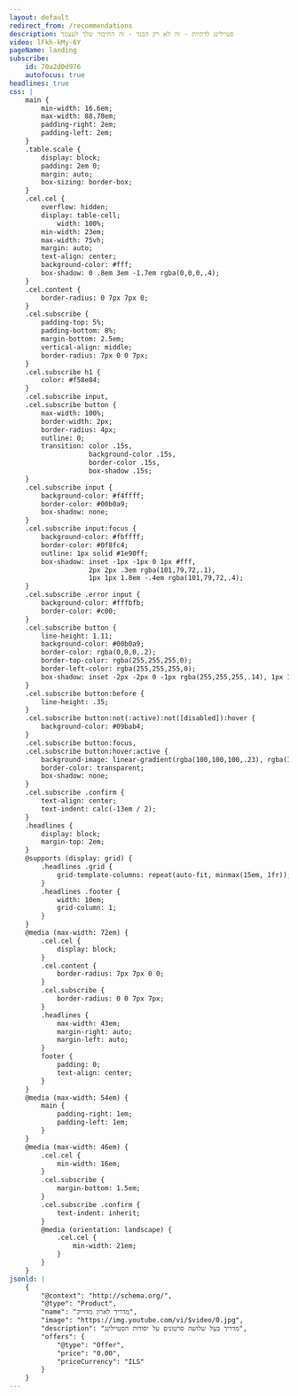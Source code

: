 ```yaml
---
layout: default
redirect_from: /recommendations
description: סטיילינג לדתיות - זה לא רק הבגד - זה החיבור שלך לעצמך
video: lFkh-kMy-6Y
pageName: landing
subscribe:
    id: 70a2d0d976
    autofocus: true
headlines: true
css: |
    main {
        min-width: 16.6em;
        max-width: 88.78em;
        padding-right: 2em;
        padding-left: 2em;
    }
    .table.scale {
        display: block;
        padding: 2em 0;
        margin: auto;
        box-sizing: border-box;
    }
    .cel.cel {
        overflow: hidden;
        display: table-cell;
            width: 100%;
        min-width: 23em;
        max-width: 75vh;
        margin: auto;
        text-align: center;
        background-color: #fff;
        box-shadow: 0 .8em 3em -1.7em rgba(0,0,0,.4);
    }
    .cel.content {
        border-radius: 0 7px 7px 0;
    }
    .cel.subscribe {
        padding-top: 5%;
        padding-bottom: 8%;
        margin-bottom: 2.5em;
        vertical-align: middle;
        border-radius: 7px 0 0 7px;
    }
    .cel.subscribe h1 {
        color: #f58e84;
    }
    .cel.subscribe input,
    .cel.subscribe button {
        max-width: 100%;
        border-width: 2px;
        border-radius: 4px;
        outline: 0;
        transition: color .15s,
                    background-color .15s,
                    border-color .15s,
                    box-shadow .15s;
    }
    .cel.subscribe input {
        background-color: #f4ffff;
        border-color: #00b0a9;
        box-shadow: none;
    }
    .cel.subscribe input:focus {
        background-color: #fbffff;
        border-color: #0f8fc4;
        outline: 1px solid #1e90ff;
        box-shadow: inset -1px -1px 0 1px #fff,
                    2px 2px .3em rgba(101,79,72,.1),
                    1px 1px 1.8em -.4em rgba(101,79,72,.4);
    }
    .cel.subscribe .error input {
        background-color: #fffbfb;
        border-color: #c00;
    }
    .cel.subscribe button {
        line-height: 1.11;
        background-color: #00b0a9;
        border-color: rgba(0,0,0,.2);
        border-top-color: rgba(255,255,255,0);
        border-left-color: rgba(255,255,255,0);
        box-shadow: inset -2px -2px 0 -1px rgba(255,255,255,.14), 1px 1px 2px rgba(0,0,0,.15);
    }
    .cel.subscribe button:before {
        line-height: .35;
    }
    .cel.subscribe button:not(:active):not([disabled]):hover {
        background-color: #09bab4;
    }
    .cel.subscribe button:focus,
    .cel.subscribe button:hover:active {
        background-image: linear-gradient(rgba(100,100,100,.23), rgba(100,100,100,.23));
        border-color: transparent;
        box-shadow: none;
    }
    .cel.subscribe .confirm {
        text-align: center;
        text-indent: calc(-13em / 2);
    }
    .headlines {
        display: block;
        margin-top: 2em;
    }
    @supports (display: grid) {
        .headlines .grid {
            grid-template-columns: repeat(auto-fit, minmax(15em, 1fr));
        }
        .headlines .footer {
            width: 10em;
            grid-column: 1;
        }
    }
    @media (max-width: 72em) {
        .cel.cel {
            display: block;
        }
        .cel.content {
            border-radius: 7px 7px 0 0;
        }
        .cel.subscribe {
            border-radius: 0 0 7px 7px;
        }
        .headlines {
            max-width: 43em;
            margin-right: auto;
            margin-left: auto;
        }
        footer {
            padding: 0;
            text-align: center;
        }
    }
    @media (max-width: 54em) {
        main {
            padding-right: 1em;
            padding-left: 1em;
        }
    }
    @media (max-width: 46em) {
        .cel.cel {
            min-width: 16em;
        }
        .cel.subscribe {
            margin-bottom: 1.5em;
        }
        .cel.subscribe .confirm {
            text-indent: inherit;
        }
        @media (orientation: landscape) {
            .cel.cel {
                min-width: 21em;
            }
        }
    }
jsonld: |
    {
        "@context": "http://schema.org/",
        "@type": "Product",
        "name": "מדריך לארון מדוייק",
        "image": "https://img.youtube.com/vi/$video/0.jpg",
        "description": "מדריך בעל שלושה סרטונים על יסודות הסטיילינג",
        "offers": {
            "@type": "Offer",
            "price": "0.00",
            "priceCurrency": "ILS"
        }
    }
---
```

